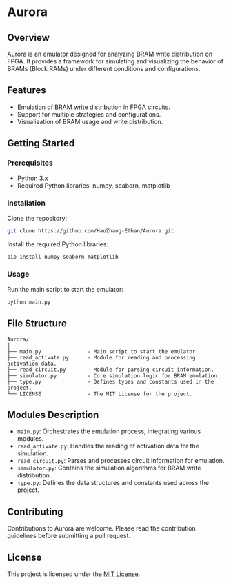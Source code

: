 # Aurora

## Overview
Aurora is an emulator designed for analyzing BRAM write distribution on FPGA. It provides a framework for simulating and visualizing the behavior of BRAMs (Block RAMs) under different conditions and configurations.

## Features
- Emulation of BRAM write distribution in FPGA circuits.
- Support for multiple strategies and configurations.
- Visualization of BRAM usage and write distribution.

## Getting Started
### Prerequisites
- Python 3.x
- Required Python libraries: numpy, seaborn, matplotlib

### Installation
Clone the repository:
```bash
git clone https://github.com/HaoZhang-Ethan/Aurora.git
```
Install the required Python libraries:
```bash
pip install numpy seaborn matplotlib
```

### Usage
Run the main script to start the emulator:
```bash
python main.py
```

## File Structure
```
Aurora/
│
├── main.py               - Main script to start the emulator.
├── read_activate.py      - Module for reading and processing activation data.
├── read_circuit.py       - Module for parsing circuit information.
├── simulator.py          - Core simulation logic for BRAM emulation.
├── type.py               - Defines types and constants used in the project.
└── LICENSE               - The MIT License for the project.
```

## Modules Description
- `main.py`: Orchestrates the emulation process, integrating various modules.
- `read_activate.py`: Handles the reading of activation data for the simulation.
- `read_circuit.py`: Parses and processes circuit information for emulation.
- `simulator.py`: Contains the simulation algorithms for BRAM write distribution.
- `type.py`: Defines the data structures and constants used across the project.

## Contributing
Contributions to Aurora are welcome. Please read the contribution guidelines before submitting a pull request.

## License
This project is licensed under the [MIT License](https://github.com/HaoZhang-Ethan/Aurora/blob/main/LICENSE).
